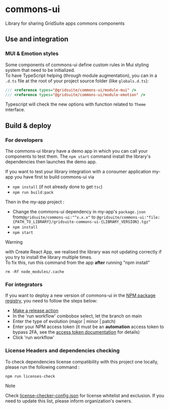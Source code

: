 # commons-ui

Library for sharing GridSuite apps commons components


## Use and integration
### MUI & Emotion styles
Some components of commons-ui define custom rules in Mui styling system that need
to be initialized.  
To have TypeScript helping (through module augmentation), you can in a `.d.ts`
file at the root of your project source folder (like `globals.d.ts`):
```ts
/// <reference types="@gridsuite/commons-ui/module-mui" />
/// <reference types="@gridsuite/commons-ui/module-emotion" />
```
Typescript will check the new options with function related to `Theme` interface.


## Build & deploy
### For developers

The commons-ui library have a demo app in which you can call your components to test them.
The `npm start` command install the library's dependencies then launches the demo app.

If you want to test your library integration with a consumer application my-app you have first
to build commons-ui via 
- `npm install` (if not already done to get `tsc`)
- `npm run build:pack`

Then in the my-app project :
- Change the commons-ui dependency in my-app's `package.json`
    from`@gridsuite/commons-ui:"^x.x.x"`
    to `@gridsuite/commons-ui:"file:{PATH_TO_LIBRARY}/gridsuite-commons-ui-{LIBRARY_VERSION}.tgz"` 
- `npm install`
- `npm start`

> [!WARNING]
> with Create React App, we realised the library was not updating correctly if you try to install the library multiple times.  
> To fix this, run this command from the app **after** running "npm install"
> ```shell
> rm -Rf node_modules/.cache
> ```


### For integrators

If you want to deploy a new version of commons-ui in the [NPM package registry](https://www.npmjs.com/package/@gridsuite/commons-ui),
you need to follow the steps below:
  - [Make a release action](https://github.com/gridsuite/commons-ui/actions/workflows/release.yml)
  - In the 'run workflow' combobox select, let the branch on main
  - Enter the type of evolution (major | minor | patch)
  - Enter your NPM access token (it must be an **automation** access token to bypass 2FA, see the [access token documentation](https://docs.npmjs.com/creating-and-viewing-access-tokens) for details)
  - Click 'run workflow'


### License Headers and dependencies checking

To check dependencies license compatibility with this project one locally, please run the following command :
```shell
npm run licenses-check
```

> [!NOTE]  
> Check [license-checker-config.json](license-checker-config.json) for license whitelist and exclusion.
> If you need to update this list, please inform organization's owners.
